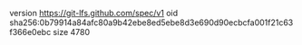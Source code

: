 version https://git-lfs.github.com/spec/v1
oid sha256:0b79914a84afc80a9b42ebe8ed5ebe8d3e690d90ecbcfa001f21c63f366e0ebc
size 4780
